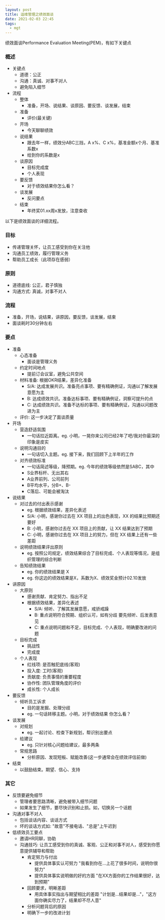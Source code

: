 ```yaml
---
layout: post
title: 运维管理之绩效面谈
date: 2021-02-03 22:45
tags:
  - mgt
---
```


绩效面谈Performance Evaluation Meeting(PEM)，有如下关键点

### 概述
- 关键点
    - 道德：公正
    - 沟通：真诚、对事不对人
    - 避免陷入细节
- 流程
    - 整体
        - 准备，开场、说结果、谈原因、要反馈、谈发展，结束
    - 准备
        - 评价(最关键)
    - 开场
        - 今天聊聊绩效
    - 说结果
        - 跟去年一样，绩效分ABC三挡，A x%、C x%，基准金额x个月、基准系数x
        - 给到你的系数是x
    - 谈原因
        - 目标完成度
        - 个人表现
    - 要反馈
        - 对于绩效结果你怎么看？
    - 谈发展
        - 反问要点
    - 结束
        - 年终奖01.xx周x发放，注意查收


以下是绩效面谈的详细流程。

### 目标
- 传递管理关怀，让员工感受到你在关注他
- 沟通员工绩效，履行管理义务
- 帮助员工成长（此项存在感弱）

### 原则
- 道德底线: 公正，君子慎独
- 沟通方式: 真诚，对事不对人

### 流程
- 准备，开场，说结果，讲原因，要反馈，谈发展，结束
- 面谈耗时30分钟左右

### 要点
- 准备
    - 心态准备
        - 面谈是管理义务
    - 约定时间地点
        - 提前订会议室，避免公共空间
    - 材料准备: 根据OKR结果，差异化准备
        - S/A: 达成发展共识。准备亮点事项、要有精确例证，沟通以了解发展意愿为主
        - B: 达成绩效共识。准备达标事项、要有精确例证，洞察可提升的点
        - C: 达成绩效共识。准备不达标的事项、要有精确例证，沟通以问题改进为主
    - 评价: 这一步决定了面谈质量
- 开场
    - 营造舒适氛围
        - 一句话拉近距离。eg. 小明，一晃你来公司已经2年了吧/我对你最深的印象是皮实
    - 说明沟通目的
        - 一句话切入主题。eg. 接下来，我们回顾下上半年的工作
    - 对齐绩效标准
        - 一句话简述等级，降预期。eg. 今年的绩效等级依然是SABC，其中
        - S业界标杆、无出其右
        - A业界前列、公司前列
        - B平均水平，分B+、B-
        - C落后、可能会被淘汰
- 说结果
    - 对过去的付出表示感谢
        - eg. 根据绩效结果，差异化表述
        - S/A: 小明，感谢你过去在 XX 项目上的出色表现，XX 的结果比预期还要好
        - B: 小明，感谢你过去在 XX 项目上的贡献，让 XX 结果达到了预期
        - C: 小明，感谢你过去在 XX 项目上的努力，但在 XX 结果上还有一些差距
    - 说明绩效结果评出原则
        - eg. 按照公司规定，绩效结果综合了目标完成、个人表现等情况，是组织管理的综合判断
    - 告知绩效结果
        - eg. 你的绩效结果是 X
        - eg. 你这边的绩效结果是X，系数为X、绩效奖金预计02.10发放
- 讲原因
    - 大原则
        - 感谢贡献、肯定努力、指出不足
        - 根据绩效结果，差异化表述
            - S/A: 倾听、了解其发展意愿，戒骄戒躁
            - B: 重点说明符合预期、组织认可，如有分歧 要先倾听、后发表意见
            - C: 重点说明问题和不足，目标完成、个人表现，明确要改进的问题
    - 目标完成
        - 挑战性
        - 完成度
    - 个人表现
        - 红线项: 是否触犯底线(客观)
        - 投入度: 工时(客观)
        - 贡献度: 负责事情的重要程度
        - 协作性: 团队管理角度的评价
        - 成长性: 个人成长
- 要反馈
    - 倾听员工诉求
        - 目的是发掘、处理分歧
        - eg. 一句话转移主题。小明，对于绩效结果 你怎么看？
- 谈发展
    - 对规划
        - eg. 一起讨论、检查下新规划，帮识别出要点
    - 给建议
        - eg. 只针对核心问题给建议，最多两条
    - 常规思路
        - 分析原因、发现短板、赋能改善(这一步通常会在绩效评估前做)
- 结束
    - 以鼓励结束。期望、信心、支持

### 其它
- 反馈要避免细节
    - 管理者要思路清晰，避免被带入细节问题
    - 如果发生了细节，要尽快识别和止损。如，切换另一个话题
- 沟通对事不对人
    - 包括谈话内容、谈话方式
    - 坏的谈话方式如: "故意"不接电话、"总是"上午迟到
- 低绩效员工要点
    - 邀请HR同聊，协助
    - 沟通技巧: 让员工感受到你的真诚、客观、公正和对事不对人，感受到你愿意提供辅导和帮助
        - 肯定努力与付出
            - 提供具体事实认可努力 "我看到你在...上花了很多时间，说明你很努力"
            - 提供具体事实说明做的好的方面 "在XX方面你的工作结果很好，达到预期"
        - 回顾要求，明晰差距
            - 用具体事实指出与期望相比的差距 "计划是...结果却是..."，"这方面你确实尽力了，结果却不尽人意"
        - 分析问题背后的原因
        - 明确下一步的改进计划
